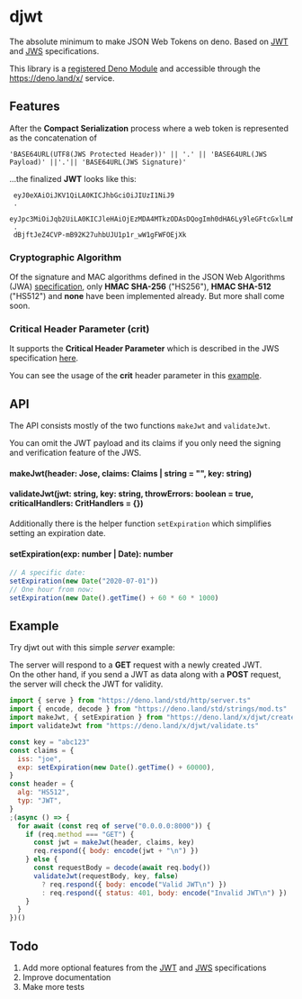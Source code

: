 # djwt

The absolute minimum to make JSON Web Tokens on deno. Based on
[JWT](https://tools.ietf.org/html/rfc7519) and
[JWS](https://www.rfc-editor.org/rfc/rfc7515.html) specifications.

This library is a [registered Deno Module](https://github.com/denoland/registry)
and accessible through the https://deno.land/x/ service.

## Features

After the **Compact Serialization** process where a web token is represented as
the concatenation of

`'BASE64URL(UTF8(JWS Protected Header))' || '.' || 'BASE64URL(JWS Payload)' ||'.'|| 'BASE64URL(JWS Signature)'`

...the finalized **JWT** looks like this:

```
 eyJ0eXAiOiJKV1QiLA0KICJhbGciOiJIUzI1NiJ9
 .
 eyJpc3MiOiJqb2UiLA0KICJleHAiOjEzMDA4MTkzODAsDQogImh0dHA6Ly9leGFtcGxlLmNvbS9pc19yb290Ijp0cnVlfQ
 .
 dBjftJeZ4CVP-mB92K27uhbUJU1p1r_wW1gFWFOEjXk
```

### Cryptographic Algorithm

Of the signature and MAC algorithms defined in the JSON Web Algorithms (JWA)
[specification](https://www.rfc-editor.org/rfc/rfc7518.html), only **HMAC
SHA-256** ("HS256"), **HMAC SHA-512** ("HS512") and **none** have been
implemented already. But more shall come soon.

### Critical Header Parameter (crit)

It supports the **Critical Header Parameter** which is described in the JWS
specification
[here](https://www.rfc-editor.org/rfc/rfc7515.html#section-4.1.11).

You can see the usage of the **crit** header parameter in this
[example](https://github.com/timonson/djwt/blob/master/examples/example.ts).

## API

The API consists mostly of the two functions `makeJwt` and `validateJwt`.

You can omit the JWT payload and its claims if you only need the signing and
verification feature of the JWS.

#### makeJwt(header: Jose, claims: Claims | string = "", key: string)

#### validateJwt(jwt: string, key: string, throwErrors: boolean = true, criticalHandlers: CritHandlers = {})

Additionally there is the helper function `setExpiration` which simplifies
setting an expiration date.

#### setExpiration(exp: number | Date): number

```javascript
// A specific date:
setExpiration(new Date("2020-07-01"))
// One hour from now:
setExpiration(new Date().getTime() + 60 * 60 * 1000)
```

## Example

Try djwt out with this simple _server_ example:

The server will respond to a **GET** request with a newly created JWT.  
On the other hand, if you send a JWT as data along with a **POST** request,
the server will check the JWT for validity.

```javascript
import { serve } from "https://deno.land/std/http/server.ts"
import { encode, decode } from "https://deno.land/std/strings/mod.ts"
import makeJwt, { setExpiration } from "https://deno.land/x/djwt/create.ts"
import validateJwt from "https://deno.land/x/djwt/validate.ts"

const key = "abc123"
const claims = {
  iss: "joe",
  exp: setExpiration(new Date().getTime() + 60000),
}
const header = {
  alg: "HS512",
  typ: "JWT",
}
;(async () => {
  for await (const req of serve("0.0.0.0:8000")) {
    if (req.method === "GET") {
      const jwt = makeJwt(header, claims, key)
      req.respond({ body: encode(jwt + "\n") })
    } else {
      const requestBody = decode(await req.body())
      validateJwt(requestBody, key, false)
        ? req.respond({ body: encode("Valid JWT\n") })
        : req.respond({ status: 401, body: encode("Invalid JWT\n") })
    }
  }
})()
```

## Todo

1. Add more optional features from the
   [JWT](https://tools.ietf.org/html/rfc7519) and
   [JWS](https://www.rfc-editor.org/rfc/rfc7515.html) specifications
2. Improve documentation
3. Make more tests
